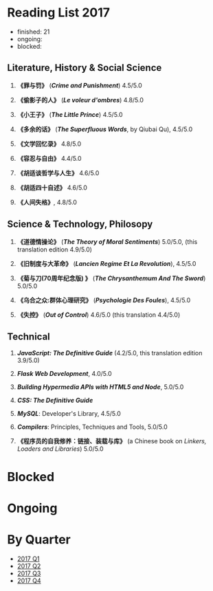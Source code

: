 Reading List 2017
========================

* finished: 21
* ongoing:
* blocked:

## Literature, History & Social Science

1. **《罪与罚》** (***Crime and Punishment***) 4.5/5.0

1. **《偷影子的人》**  (***Le voleur d'ombres***) 4.8/5.0

1. **《小王子》**  (***The Little Prince***) 4.5/5.0

1. **《多余的话》**  (***The Superfluous Words***, by Qiubai Qu), 4.5/5.0

1. **《文学回忆录》** 4.8/5.0

1. **《容忍与自由》** 4.4/5.0

1. **《胡适谈哲学与人生》** 4.6/5.0

1. **《胡适四十自述》** 4.6/5.0

1. **《人间失格》**, 4.8/5.0

## Science & Technology, Philosopy

1. **《道德情操论》** (***The Theory of Moral Sentiments***) 5.0/5.0, (this translation edition 4.9/5.0)

1. **《旧制度与大革命》** (***Lancien Regime Et La Revolution***), 4.5/5.0

1. **《菊与刀(70周年纪念版) 》**  (***The Chrysanthemum And The Sword***) 5.0/5.0

1. **《乌合之众:群体心理研究》**  (***Psychologie Des Foules***), 4.5/5.0

1. **《失控》** (***Out of Control***) 4.6/5.0 (this translation 4.4/5.0)

## Technical

1. ***JavaScript: The Definitive Guide*** (4.2/5.0, this translation edition 3.9/5.0)

1. ***Flask Web Development***, 4.0/5.0

1. ***Building Hypermedia APIs with HTML5 and Node***, 5.0/5.0

1. ***CSS: The Definitive Guide***

1. ***MySQL***: Developer's Library, 4.5/5.0

1. ***Compilers***: Principles, Techniques and Tools, 5.0/5.0

1. **《程序员的自我修养：链接、装载与库》** (a Chinese book on *Linkers, Loaders and Libraries*) 5.0/5.0


# Blocked

# Ongoing

# By Quarter
- [2017 Q1](2017_Q1.md)
- [2017 Q2](2017_Q2.md)
- [2017 Q3](2017_Q3.md)
- [2017 Q4](2017_Q4.md)

